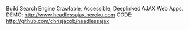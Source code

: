 Build Search Engine Crawlable, Accessible, Deeplinked AJAX Web Apps.
DEMO: http://www.headlessajax.heroku.com
CODE: http://github.com/chrisjacob/headlessajax